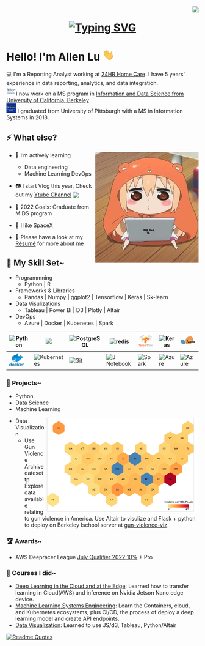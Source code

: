 <img align="right" src="https://visitor-badge.laobi.icu/badge?page_id=wolu0901.wolu0901">

<h1 align="center">
<a href="https://git.io/typing-svg"><img src="https://readme-typing-svg.herokuapp.com?font=Silkscreen&size=30&duration=2000&pause=300&color=1A63F7&background=45FF1400&center=true&vCenter=true&width=435&lines=AN+Analyst;<A+Data+Developer/>;A+Vlogger" alt="Typing SVG" /></a>
</h1>




# Hello! I'm Allen Lu <img src="https://raw.githubusercontent.com/ABSphreak/ABSphreak/master/gifs/Hi.gif" height="30px">
💻 I'm a Reporting Analyst working at [24HR Home Care](https://www.24hrcares.com/). I have 5 years' experience in data reporting, analytics, and data integration. 
<br> <img title="UC logo" height="25" src="images/uc.jpg">I now work on a MS program in  [Information and Data Science from University of California, Berkeley](https://ischoolonline.berkeley.edu/data-science/) <br><img title="Pitt logo" height="25" src="images/pitt.jpg"> I graduated from University of Pittsburgh with a MS in Information Systems in 2018.

## ⚡️ What else?

<img align="right" src="images/qq.jpg">

- 🌱 I’m actively learning 
  - Data engineering
  - Machine Learning DevOps



- 📷 I start Vlog this year, Check out my [Ytube Channel](https://www.youtube.com/channel/UCH1X_aiihaPJ4i7KudmE3Iw)
<img align="center" src="https://img.shields.io/youtube/channel/views/UCH1X_aiihaPJ4i7KudmE3Iw?style=social"><br>
- 🥅 2022 Goals: Graduate from MIDS program



- 🚀 I like SpaceX
- 📝 Please have a look at my <a href="https://drive.google.com/file/d/180noNdHigGk1-P9iSypXHEal2amZqEHG/view?usp=sharing">Résumé</a> for more about me



## 🔋 My Skill Set~
  - Programmning
    - Python | R
  - Frameworks & Libraries
    - Pandas | Numpy | ggplot2 | Tensorflow | Keras | Sk-learn
  - Data Visulizations
    - Tableau | Power Bi | D3 | Plotly | Altair
  - DevOps
    - Azure | Docker | Kubenetes | Spark 


<img title="Python" alt="Python" width="40px" src="https://raw.githubusercontent.com/jmnote/z-icons/master/svg/python.svg" />|<img width="40px" src="https://user-images.githubusercontent.com/25181517/184117132-9e89a93b-65fb-47c3-91e7-7d0f99e7c066.png">|<img alt="PostgreSQL" title="PostgreSQL" width="40px" src="https://user-images.githubusercontent.com/25181517/117208740-bfb78400-adf5-11eb-97bb-09072b6bedfc.png">|<img alt="redis" title="redis" width="40px" src="https://user-images.githubusercontent.com/25181517/182884894-d3fa6ee0-f2b4-4960-9961-64740f533f2a.png">|<img title="TensorFlow" alt="TensorFlow" width="40px" src="https://raw.githubusercontent.com/github/explore/master/topics/tensorflow/tensorflow.png">|<img title="Keras" alt="Keras" width="40px" src="https://upload.wikimedia.org/wikipedia/commons/thumb/a/ae/Keras_logo.svg/240px-Keras_logo.svg.png">|<img title="Scikit-Learn" alt="Scikit Learn" width="40px" src="https://raw.githubusercontent.com/github/explore/master/topics/scikit-learn/scikit-learn.png">
|--|--|--|--|--|--|--|
<img title="Docker" alt="Docker" width="40px" src="https://raw.githubusercontent.com/github/explore/master/topics/docker/docker.png">|<img title="Kubernetes" alt="Kubernetes" width="40px" src="https://user-images.githubusercontent.com/25181517/182534006-037f08b5-8e7b-4e5f-96b6-5d2a5558fa85.png">|<img title="Git" alt="Git" width="40px" src="https://user-images.githubusercontent.com/25181517/117364277-fc4eb280-aebd-11eb-8769-a3583c6a2037.png">|<img title="J Notebook" alt="J Notebook" width="40px" src="https://user-images.githubusercontent.com/25181517/183914128-3fc88b4a-4ac1-40e6-9443-9a30182379b7.png">|<img title="Spark" alt="Spark" width="40px" src="https://user-images.githubusercontent.com/25181517/184357834-eba1eee1-6074-4b9c-8ed3-5373868096cc.png">|<img title="Azure" alt="Azure" width="40px" src="https://user-images.githubusercontent.com/25181517/183911544-95ad6ba7-09bf-4040-ac44-0adafedb9616.png">|<img title="Azure" alt="Azure" width="40px" src="https://powerbi.microsoft.com/pictures/shared/social/social-default-image.png">|<img title="Tableau" alt="Tableau" width="40px" src="https://cdn.filepicker.io/api/file/jZDILlufSOSDOkuJTZ7J">



### 💾 Projects~
- Python
- Data Science
- Machine Learning

<a href="https://apps-spring21.ischool.berkeley.edu/gun-violence-viz/"><img align="right" src="images/data visual.png"  width="400"></a>

- Data Visualization
  - Use Gun Violence Archive dateset tp Explore data available relating to gun violence in America. Use Altair to visulize and Flask + python to deploy on Berkeley Ischool server at [gun-violence-viz](https://apps-spring21.ischool.berkeley.edu/gun-violence-viz/)

### 🏆 Awards~
- AWS Deepracer League [July Qualifier 2022 10%](https://us-east-1.console.aws.amazon.com/deepracer/home?region=us-east-1#league/arn%3Aaws%3Adeepracer%3A%3A%3Aleaderboard%2Fa9bd445e-dca8-4df1-8db1-4a49c2cad008) + Pro

### 🧱 Courses I did~
- [Deep Learning in the Cloud and at the Edge](https://ischoolonline.berkeley.edu/data-science/curriculum/deep-learning-in-the-cloud/): Learned how to transfer learning in Cloud(AWS) and inference on Nvidia Jetson Nano edge device.
- [Machine Learning Systems Engineering](https://ischoolonline.berkeley.edu/data-science/curriculum/machine-learning-engineering-systems/): Learn the Containers, cloud, and Kubernetes ecosystems, plus CI/CD, the process of deploy a deep learning model and create API endpoints.
- [Data Visualization](https://ischoolonline.berkeley.edu/data-science/curriculum/data-visualization/): Learned to use JS/d3, Tableau, Python/Altair


[![Readme Quotes](https://quotes-github-readme.vercel.app/api?type=horizontal&theme=dark)](https://github.com/piyushsuthar/github-readme-quotes)

<!--
**wolu0901/wolu0901** is a ✨ _special_ ✨ repository because its `README.md` (this file) appears on your GitHub profile.
-->
